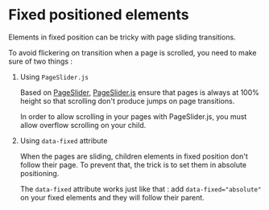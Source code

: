 # Fixed positioned elements

Elements in fixed position can be tricky with page sliding transitions.

To avoid flickering on transition when a page is scrolled, you need to make sure
of two things :

1. Using `PageSlider.js`

   Based on [PageSlider](https://github.com/ccoenraets/PageSlider),
   [PageSlider.js][page-slider] ensure that pages is always at 100% height so that
   scrolling don't produce jumps on page transitions.

   In order to allow scrolling in your pages with PageSlider.js, you must allow
   overflow scrolling on your child.

2. Using `data-fixed` attribute

   When the pages are sliding, children elements in fixed position don't follow
   their page. To prevent that, the trick is to set them in absolute positioning.

   The `data-fixed` attribute works just like that : add  `data-fixed="absolute"`
   on your fixed elements and they will follow their parent.

[page-slider]: https://github.com/dorian-marchal/phonegap-boilerplate/blob/master/www/js/core/utils/PageSlider.js
